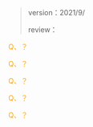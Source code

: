 > version：2021/9/
>
> review：



<font color='orange'>Q、？</font>

<font color='orange'>Q、？</font>

<font color='orange'>Q、？</font>

<font color='orange'>Q、？</font>

<font color='orange'>Q、？</font>

